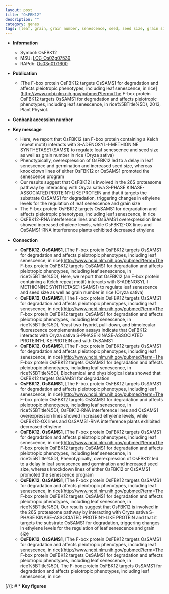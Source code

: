 ```yaml
---
layout: post
title: "OsFBK12"
description: ""
category: genes
tags: [leaf, grain, grain number, senescence, seed, seed size, grain size, ethylene]
---
```


* **Information**  
    + Symbol: OsFBK12  
    + MSU: [LOC_Os03g07530](http://rice.uga.edu/cgi-bin/ORF_infopage.cgi?orf=LOC_Os03g07530)  
    + RAPdb: [Os03g0171600](https://rapdb.dna.affrc.go.jp/locus/?name=Os03g0171600)  

* **Publication**  
    + [The F-box protein OsFBK12 targets OsSAMS1 for degradation and affects pleiotropic phenotypes, including leaf senescence, in rice](http://www.ncbi.nlm.nih.gov/pubmed?term=The F-box protein OsFBK12 targets OsSAMS1 for degradation and affects pleiotropic phenotypes, including leaf senescence, in rice%5BTitle%5D), 2013, Plant Physiol.

* **Genbank accession number**  

* **Key message**  
    + Here, we report that OsFBK12 (an F-box protein containing a Kelch repeat motif) interacts with S-ADENOSYL-l-METHIONINE SYNTHETASE1 (SAMS1) to regulate leaf senescence and seed size as well as grain number in rice (Oryza sativa)
    + Phenotypically, overexpression of OsFBK12 led to a delay in leaf senescence and germination and increased seed size, whereas knockdown lines of either OsFBK12 or OsSAMS1 promoted the senescence program
    + Our results suggest that OsFBK12 is involved in the 26S proteasome pathway by interacting with Oryza sativa S-PHASE KINASE-ASSOCIATED PROTEIN1-LIKE PROTEIN and that it targets the substrate OsSAMS1 for degradation, triggering changes in ethylene levels for the regulation of leaf senescence and grain size
    + The F-box protein OsFBK12 targets OsSAMS1 for degradation and affects pleiotropic phenotypes, including leaf senescence, in rice
    + OsFBK12-RNA interference lines and OsSAMS1 overexpression lines showed increased ethylene levels, while OsFBK12-OX lines and OsSAMS1-RNA interference plants exhibited decreased ethylene

* **Connection**  
    + __OsFBK12__, __OsSAMS1__, [The F-box protein OsFBK12 targets OsSAMS1 for degradation and affects pleiotropic phenotypes, including leaf senescence, in rice](http://www.ncbi.nlm.nih.gov/pubmed?term=The F-box protein OsFBK12 targets OsSAMS1 for degradation and affects pleiotropic phenotypes, including leaf senescence, in rice%5BTitle%5D), Here, we report that OsFBK12 (an F-box protein containing a Kelch repeat motif) interacts with S-ADENOSYL-l-METHIONINE SYNTHETASE1 (SAMS1) to regulate leaf senescence and seed size as well as grain number in rice (Oryza sativa)
    + __OsFBK12__, __OsSAMS1__, [The F-box protein OsFBK12 targets OsSAMS1 for degradation and affects pleiotropic phenotypes, including leaf senescence, in rice](http://www.ncbi.nlm.nih.gov/pubmed?term=The F-box protein OsFBK12 targets OsSAMS1 for degradation and affects pleiotropic phenotypes, including leaf senescence, in rice%5BTitle%5D), Yeast two-hybrid, pull-down, and bimolecular fluorescence complementation assays indicate that OsFBK12 interacts with Oryza sativa S-PHASE KINASE-ASSOCIATED PROTEIN1-LIKE PROTEIN and with OsSAMS1
    + __OsFBK12__, __OsSAMS1__, [The F-box protein OsFBK12 targets OsSAMS1 for degradation and affects pleiotropic phenotypes, including leaf senescence, in rice](http://www.ncbi.nlm.nih.gov/pubmed?term=The F-box protein OsFBK12 targets OsSAMS1 for degradation and affects pleiotropic phenotypes, including leaf senescence, in rice%5BTitle%5D), Biochemical and physiological data showed that OsFBK12 targets OsSAMS1 for degradation
    + __OsFBK12__, __OsSAMS1__, [The F-box protein OsFBK12 targets OsSAMS1 for degradation and affects pleiotropic phenotypes, including leaf senescence, in rice](http://www.ncbi.nlm.nih.gov/pubmed?term=The F-box protein OsFBK12 targets OsSAMS1 for degradation and affects pleiotropic phenotypes, including leaf senescence, in rice%5BTitle%5D), OsFBK12-RNA interference lines and OsSAMS1 overexpression lines showed increased ethylene levels, while OsFBK12-OX lines and OsSAMS1-RNA interference plants exhibited decreased ethylene
    + __OsFBK12__, __OsSAMS1__, [The F-box protein OsFBK12 targets OsSAMS1 for degradation and affects pleiotropic phenotypes, including leaf senescence, in rice](http://www.ncbi.nlm.nih.gov/pubmed?term=The F-box protein OsFBK12 targets OsSAMS1 for degradation and affects pleiotropic phenotypes, including leaf senescence, in rice%5BTitle%5D), Phenotypically, overexpression of OsFBK12 led to a delay in leaf senescence and germination and increased seed size, whereas knockdown lines of either OsFBK12 or OsSAMS1 promoted the senescence program
    + __OsFBK12__, __OsSAMS1__, [The F-box protein OsFBK12 targets OsSAMS1 for degradation and affects pleiotropic phenotypes, including leaf senescence, in rice](http://www.ncbi.nlm.nih.gov/pubmed?term=The F-box protein OsFBK12 targets OsSAMS1 for degradation and affects pleiotropic phenotypes, including leaf senescence, in rice%5BTitle%5D), Our results suggest that OsFBK12 is involved in the 26S proteasome pathway by interacting with Oryza sativa S-PHASE KINASE-ASSOCIATED PROTEIN1-LIKE PROTEIN and that it targets the substrate OsSAMS1 for degradation, triggering changes in ethylene levels for the regulation of leaf senescence and grain size
    + __OsFBK12__, __OsSAMS1__, [The F-box protein OsFBK12 targets OsSAMS1 for degradation and affects pleiotropic phenotypes, including leaf senescence, in rice](http://www.ncbi.nlm.nih.gov/pubmed?term=The F-box protein OsFBK12 targets OsSAMS1 for degradation and affects pleiotropic phenotypes, including leaf senescence, in rice%5BTitle%5D), The F-box protein OsFBK12 targets OsSAMS1 for degradation and affects pleiotropic phenotypes, including leaf senescence, in rice

[//]: # * **Key figures**  


